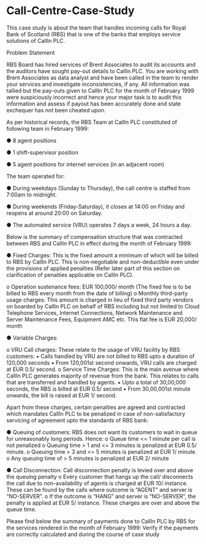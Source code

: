 # Call-Centre-Case-Study
This case study is about the team that handles incoming calls for Royal Bank of Scotland (RBS) that is one of the banks that employs service solutions of CallIn PLC. 

Problem Statement

RBS Board has hired services of Brent Associates to audit its accounts and the auditors have sought pay-out details to CallIn PLC. You are working with Brent Associates as data analyst and have been called in the team to render your services and investigate inconsistencies, if any. All information was tallied but the pay-outs given to CallIn PLC for the month of February 1999 were suspiciously incorrect and hence your major task is to audit this information and assess if payout has been accurately done and state exchequer has not been cheated upon. 

As per historical records, the RBS Team at CallIn PLC constituted of following team in February 1999: 

●	8 agent positions

●	1 shift-supervisor position

●	5 agent positions for internet services (in an adjacent room) 

The team operated for:

●	During weekdays (Sunday to Thursday), the call centre is staffed from 7:00am to midnight. 

●	During weekends (Friday-Saturday), it closes at 14:00 on Friday and reopens at around 20:00 on Saturday. 

●	The automated service (VRU) operates 7 days a week, 24 hours a day.

Below is the summary of compensation structure that was contracted between RBS and CallIn PLC in effect during the month of February 1999:

●	Fixed Charges: 
This is the fixed amount a minimum of which will be billed to RBS by CallIn PLC. This is non-negotiable and non-deductible even under the provisions of applied penalties (Refer later part of this section on clarification of penalties applicable on CallIn PLC).

  o	Operation sustenance fees: EUR 100,000/ month (The fixed fee is to be billed to RBS every month from the date of billing)
  o	Monthly third-party usage charges: This amount is charged in lieu of fixed third party vendors on boarded by CallIn PLC on behalf of RBS including but not limited to Cloud Telephone Services, Internet Connections, Network Maintenance and Server Maintenance Fees, Equipment AMC etc. This flat fee is EUR 20,000/ month
  
●	Variable Charges:

  o	VRU Call charges: These relate to the usage of VRU facility by RBS customers:
    ▪	Calls handled by VRU are not billed to RBS upto a duration of 120,000 seconds 
    ▪	From 120,001st second onwards, VRU calls are charged at EUR 0.5/ second.
  o	Service Time Charges: This is the main avenue where CallIn PLC generates majority of revenue from the bank. This relates to calls that are transferred and handled by agents. 
    ▪	Upto a total of 30,00,000 seconds, the RBS is billed at EUR 0.5/ second
    ▪	From 30,00,001st minute onwards, the bill is raised at EUR 1/ second.
    
Apart from these charges, certain penalties are agreed and contracted which mandates CallIn PLC to be penalized in case of non-satisfactory servicing of agreement upto the standards of RBS bank:

●	Queuing of customers: RBS does not want its customers to wait in queue for unreasonably long periods. 
Hence:
  o	Queue time <= 1 minute per call is not penalized 
  o	Queuing time > 1 and <= 3 minutes is penalized at EUR 0.5/ minute. 
  o	Queuing time > 3 and <= 5 minutes is penalized at EUR 1/ minute. 
  o	Any queuing time of > 5 minutes is penalized at EUR 2/ minute
  
●	Call Disconnection: Call disconnection penalty is levied over and above the queuing penalty
  o	Every customer that hangs up the call/ disconnects the call due to non-availability of agents is charged at EUR 10/ instance. These can be found by the calls where outcome is “AGENT” and server is “NO-SERVER”. 
  o	If the outcome is “HANG” and server is “NO-SERVER”, the penalty is applied at EUR 5/ instance. These charges are over and above the queue time.
  
Please find below the summary of payments done to CallIn PLC by RBS for the services rendered in the month of February 1999:
Verify if the payments are correctly calculated and during the course of case study
